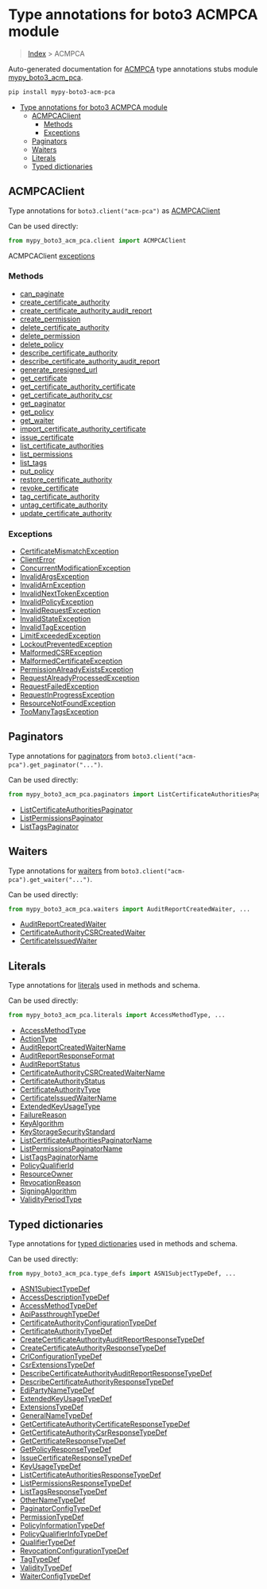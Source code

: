 # Type annotations for boto3 ACMPCA module

> [Index](..) > ACMPCA

Auto-generated documentation for
[ACMPCA](https://boto3.amazonaws.com/v1/documentation/api/latest/reference/services/acm-pca.html#ACMPCA)
type annotations stubs module
[mypy_boto3_acm_pca](https://pypi.org/project/mypy-boto3-acm-pca/).

```bash
pip install mypy-boto3-acm-pca
```

- [Type annotations for boto3 ACMPCA module](#type-annotations-for-boto3-acmpca-module)
  - [ACMPCAClient](#acmpcaclient)
    - [Methods](#methods)
    - [Exceptions](#exceptions)
  - [Paginators](#paginators)
  - [Waiters](#waiters)
  - [Literals](#literals)
  - [Typed dictionaries](#typed-dictionaries)

## ACMPCAClient

Type annotations for `boto3.client("acm-pca")` as [ACMPCAClient](./client.md)

Can be used directly:

```python
from mypy_boto3_acm_pca.client import ACMPCAClient
```

ACMPCAClient [exceptions](./client.md#exceptions)

### Methods

- [can_paginate](./client.md#can-paginate)
- [create_certificate_authority](./client.md#create-certificate-authority)
- [create_certificate_authority_audit_report](./client.md#create-certificate-authority-audit-report)
- [create_permission](./client.md#create-permission)
- [delete_certificate_authority](./client.md#delete-certificate-authority)
- [delete_permission](./client.md#delete-permission)
- [delete_policy](./client.md#delete-policy)
- [describe_certificate_authority](./client.md#describe-certificate-authority)
- [describe_certificate_authority_audit_report](./client.md#describe-certificate-authority-audit-report)
- [generate_presigned_url](./client.md#generate-presigned-url)
- [get_certificate](./client.md#get-certificate)
- [get_certificate_authority_certificate](./client.md#get-certificate-authority-certificate)
- [get_certificate_authority_csr](./client.md#get-certificate-authority-csr)
- [get_paginator](./client.md#get-paginator)
- [get_policy](./client.md#get-policy)
- [get_waiter](./client.md#get-waiter)
- [import_certificate_authority_certificate](./client.md#import-certificate-authority-certificate)
- [issue_certificate](./client.md#issue-certificate)
- [list_certificate_authorities](./client.md#list-certificate-authorities)
- [list_permissions](./client.md#list-permissions)
- [list_tags](./client.md#list-tags)
- [put_policy](./client.md#put-policy)
- [restore_certificate_authority](./client.md#restore-certificate-authority)
- [revoke_certificate](./client.md#revoke-certificate)
- [tag_certificate_authority](./client.md#tag-certificate-authority)
- [untag_certificate_authority](./client.md#untag-certificate-authority)
- [update_certificate_authority](./client.md#update-certificate-authority)

### Exceptions

- [CertificateMismatchException](./client.md#certificatemismatchexception)
- [ClientError](./client.md#clienterror)
- [ConcurrentModificationException](./client.md#concurrentmodificationexception)
- [InvalidArgsException](./client.md#invalidargsexception)
- [InvalidArnException](./client.md#invalidarnexception)
- [InvalidNextTokenException](./client.md#invalidnexttokenexception)
- [InvalidPolicyException](./client.md#invalidpolicyexception)
- [InvalidRequestException](./client.md#invalidrequestexception)
- [InvalidStateException](./client.md#invalidstateexception)
- [InvalidTagException](./client.md#invalidtagexception)
- [LimitExceededException](./client.md#limitexceededexception)
- [LockoutPreventedException](./client.md#lockoutpreventedexception)
- [MalformedCSRException](./client.md#malformedcsrexception)
- [MalformedCertificateException](./client.md#malformedcertificateexception)
- [PermissionAlreadyExistsException](./client.md#permissionalreadyexistsexception)
- [RequestAlreadyProcessedException](./client.md#requestalreadyprocessedexception)
- [RequestFailedException](./client.md#requestfailedexception)
- [RequestInProgressException](./client.md#requestinprogressexception)
- [ResourceNotFoundException](./client.md#resourcenotfoundexception)
- [TooManyTagsException](./client.md#toomanytagsexception)

## Paginators

Type annotations for [paginators](./paginators.md) from
`boto3.client("acm-pca").get_paginator("...")`.

Can be used directly:

```python
from mypy_boto3_acm_pca.paginators import ListCertificateAuthoritiesPaginator, ...
```

- [ListCertificateAuthoritiesPaginator](./paginators.md#listcertificateauthoritiespaginator)
- [ListPermissionsPaginator](./paginators.md#listpermissionspaginator)
- [ListTagsPaginator](./paginators.md#listtagspaginator)

## Waiters

Type annotations for [waiters](./waiters.md) from
`boto3.client("acm-pca").get_waiter("...")`.

Can be used directly:

```python
from mypy_boto3_acm_pca.waiters import AuditReportCreatedWaiter, ...
```

- [AuditReportCreatedWaiter](./waiters.md#auditreportcreatedwaiter)
- [CertificateAuthorityCSRCreatedWaiter](./waiters.md#certificateauthoritycsrcreatedwaiter)
- [CertificateIssuedWaiter](./waiters.md#certificateissuedwaiter)

## Literals

Type annotations for [literals](./literals.md) used in methods and schema.

Can be used directly:

```python
from mypy_boto3_acm_pca.literals import AccessMethodType, ...
```

- [AccessMethodType](./literals.md#accessmethodtype)
- [ActionType](./literals.md#actiontype)
- [AuditReportCreatedWaiterName](./literals.md#auditreportcreatedwaitername)
- [AuditReportResponseFormat](./literals.md#auditreportresponseformat)
- [AuditReportStatus](./literals.md#auditreportstatus)
- [CertificateAuthorityCSRCreatedWaiterName](./literals.md#certificateauthoritycsrcreatedwaitername)
- [CertificateAuthorityStatus](./literals.md#certificateauthoritystatus)
- [CertificateAuthorityType](./literals.md#certificateauthoritytype)
- [CertificateIssuedWaiterName](./literals.md#certificateissuedwaitername)
- [ExtendedKeyUsageType](./literals.md#extendedkeyusagetype)
- [FailureReason](./literals.md#failurereason)
- [KeyAlgorithm](./literals.md#keyalgorithm)
- [KeyStorageSecurityStandard](./literals.md#keystoragesecuritystandard)
- [ListCertificateAuthoritiesPaginatorName](./literals.md#listcertificateauthoritiespaginatorname)
- [ListPermissionsPaginatorName](./literals.md#listpermissionspaginatorname)
- [ListTagsPaginatorName](./literals.md#listtagspaginatorname)
- [PolicyQualifierId](./literals.md#policyqualifierid)
- [ResourceOwner](./literals.md#resourceowner)
- [RevocationReason](./literals.md#revocationreason)
- [SigningAlgorithm](./literals.md#signingalgorithm)
- [ValidityPeriodType](./literals.md#validityperiodtype)

## Typed dictionaries

Type annotations for [typed dictionaries](./type_defs.md) used in methods and
schema.

Can be used directly:

```python
from mypy_boto3_acm_pca.type_defs import ASN1SubjectTypeDef, ...
```

- [ASN1SubjectTypeDef](./type_defs.md#asn1subjecttypedef)
- [AccessDescriptionTypeDef](./type_defs.md#accessdescriptiontypedef)
- [AccessMethodTypeDef](./type_defs.md#accessmethodtypedef)
- [ApiPassthroughTypeDef](./type_defs.md#apipassthroughtypedef)
- [CertificateAuthorityConfigurationTypeDef](./type_defs.md#certificateauthorityconfigurationtypedef)
- [CertificateAuthorityTypeDef](./type_defs.md#certificateauthoritytypedef)
- [CreateCertificateAuthorityAuditReportResponseTypeDef](./type_defs.md#createcertificateauthorityauditreportresponsetypedef)
- [CreateCertificateAuthorityResponseTypeDef](./type_defs.md#createcertificateauthorityresponsetypedef)
- [CrlConfigurationTypeDef](./type_defs.md#crlconfigurationtypedef)
- [CsrExtensionsTypeDef](./type_defs.md#csrextensionstypedef)
- [DescribeCertificateAuthorityAuditReportResponseTypeDef](./type_defs.md#describecertificateauthorityauditreportresponsetypedef)
- [DescribeCertificateAuthorityResponseTypeDef](./type_defs.md#describecertificateauthorityresponsetypedef)
- [EdiPartyNameTypeDef](./type_defs.md#edipartynametypedef)
- [ExtendedKeyUsageTypeDef](./type_defs.md#extendedkeyusagetypedef)
- [ExtensionsTypeDef](./type_defs.md#extensionstypedef)
- [GeneralNameTypeDef](./type_defs.md#generalnametypedef)
- [GetCertificateAuthorityCertificateResponseTypeDef](./type_defs.md#getcertificateauthoritycertificateresponsetypedef)
- [GetCertificateAuthorityCsrResponseTypeDef](./type_defs.md#getcertificateauthoritycsrresponsetypedef)
- [GetCertificateResponseTypeDef](./type_defs.md#getcertificateresponsetypedef)
- [GetPolicyResponseTypeDef](./type_defs.md#getpolicyresponsetypedef)
- [IssueCertificateResponseTypeDef](./type_defs.md#issuecertificateresponsetypedef)
- [KeyUsageTypeDef](./type_defs.md#keyusagetypedef)
- [ListCertificateAuthoritiesResponseTypeDef](./type_defs.md#listcertificateauthoritiesresponsetypedef)
- [ListPermissionsResponseTypeDef](./type_defs.md#listpermissionsresponsetypedef)
- [ListTagsResponseTypeDef](./type_defs.md#listtagsresponsetypedef)
- [OtherNameTypeDef](./type_defs.md#othernametypedef)
- [PaginatorConfigTypeDef](./type_defs.md#paginatorconfigtypedef)
- [PermissionTypeDef](./type_defs.md#permissiontypedef)
- [PolicyInformationTypeDef](./type_defs.md#policyinformationtypedef)
- [PolicyQualifierInfoTypeDef](./type_defs.md#policyqualifierinfotypedef)
- [QualifierTypeDef](./type_defs.md#qualifiertypedef)
- [RevocationConfigurationTypeDef](./type_defs.md#revocationconfigurationtypedef)
- [TagTypeDef](./type_defs.md#tagtypedef)
- [ValidityTypeDef](./type_defs.md#validitytypedef)
- [WaiterConfigTypeDef](./type_defs.md#waiterconfigtypedef)
